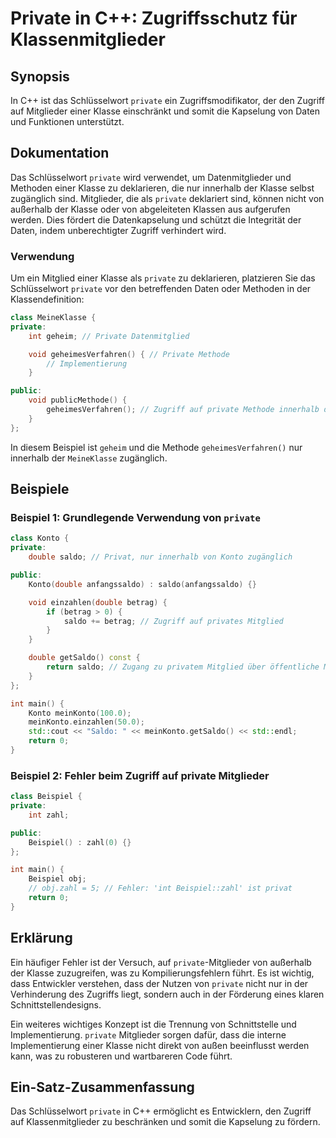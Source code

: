 <!--
Meta Description: # Private in C++: Zugriffsschutz für Klassenmitglieder ## Synopsis In C++ ist das Schlüsselwort `private` ein Zugriffsmodifikator, der den Zugriff auf...
Meta Keywords: private, der, die, von, klasse
-->

# Private in C++: Zugriffsschutz für Klassenmitglieder

## Synopsis
In C++ ist das Schlüsselwort `private` ein Zugriffsmodifikator, der den Zugriff auf Mitglieder einer Klasse einschränkt und somit die Kapselung von Daten und Funktionen unterstützt.

## Dokumentation
Das Schlüsselwort `private` wird verwendet, um Datenmitglieder und Methoden einer Klasse zu deklarieren, die nur innerhalb der Klasse selbst zugänglich sind. Mitglieder, die als `private` deklariert sind, können nicht von außerhalb der Klasse oder von abgeleiteten Klassen aus aufgerufen werden. Dies fördert die Datenkapselung und schützt die Integrität der Daten, indem unberechtigter Zugriff verhindert wird.

### Verwendung
Um ein Mitglied einer Klasse als `private` zu deklarieren, platzieren Sie das Schlüsselwort `private` vor den betreffenden Daten oder Methoden in der Klassendefinition:

```cpp
class MeineKlasse {
private:
    int geheim; // Private Datenmitglied

    void geheimesVerfahren() { // Private Methode
        // Implementierung
    }

public:
    void publicMethode() {
        geheimesVerfahren(); // Zugriff auf private Methode innerhalb der Klasse
    }
};
```

In diesem Beispiel ist `geheim` und die Methode `geheimesVerfahren()` nur innerhalb der `MeineKlasse` zugänglich.

## Beispiele
### Beispiel 1: Grundlegende Verwendung von `private`
```cpp
class Konto {
private:
    double saldo; // Privat, nur innerhalb von Konto zugänglich

public:
    Konto(double anfangssaldo) : saldo(anfangssaldo) {}

    void einzahlen(double betrag) {
        if (betrag > 0) {
            saldo += betrag; // Zugriff auf privates Mitglied
        }
    }

    double getSaldo() const {
        return saldo; // Zugang zu privatem Mitglied über öffentliche Methode
    }
};

int main() {
    Konto meinKonto(100.0);
    meinKonto.einzahlen(50.0);
    std::cout << "Saldo: " << meinKonto.getSaldo() << std::endl;
    return 0;
}
```

### Beispiel 2: Fehler beim Zugriff auf private Mitglieder
```cpp
class Beispiel {
private:
    int zahl;

public:
    Beispiel() : zahl(0) {}
};

int main() {
    Beispiel obj;
    // obj.zahl = 5; // Fehler: 'int Beispiel::zahl' ist privat
    return 0;
}
```

## Erklärung
Ein häufiger Fehler ist der Versuch, auf `private`-Mitglieder von außerhalb der Klasse zuzugreifen, was zu Kompilierungsfehlern führt. Es ist wichtig, dass Entwickler verstehen, dass der Nutzen von `private` nicht nur in der Verhinderung des Zugriffs liegt, sondern auch in der Förderung eines klaren Schnittstellendesigns. 

Ein weiteres wichtiges Konzept ist die Trennung von Schnittstelle und Implementierung. `private` Mitglieder sorgen dafür, dass die interne Implementierung einer Klasse nicht direkt von außen beeinflusst werden kann, was zu robusteren und wartbareren Code führt.

## Ein-Satz-Zusammenfassung
Das Schlüsselwort `private` in C++ ermöglicht es Entwicklern, den Zugriff auf Klassenmitglieder zu beschränken und somit die Kapselung zu fördern.